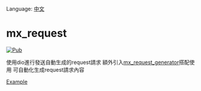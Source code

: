 Language: [中文](README.md)

# mx_request
[![Pub](https://img.shields.io/pub/v/mx_request.svg?style=flat-square)](https://pub.dartlang.org/packages/mx_request)

使用dio進行發送自動生成的request請求
額外引入[mx_request_generator](https://pub.dev/packages/mx_request_generator)搭配使用
可自動化生成request請求內容

[Example](example/mx_request_example.dart)